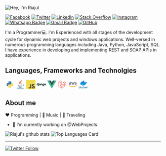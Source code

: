 ![Hey, I'm Riajul](https://github.com/RiajulKashem/RiajulKashem/blob/main/riajul.gif)


<a href="https://www.facebook.com/riajul.kashem" target="_blank"><img src="https://img.shields.io/badge/Facebook-%231877F2.svg?&style=flat-square&logo=facebook&logoColor=white" alt="Facebook"></a>
[![Twitter](https://img.shields.io/badge/-Twitter-222222?style=flat-square&logo=twitter&logoColor=white&link=https://twitter.com/riajulkashem/)](https://twitter.com/riajulkashem/)
<a href="https://www.linkedin.com/in/riajulkashem" target="_blank"><img src="https://img.shields.io/badge/LinkedIn-%230077B5.svg?&style=flat-square&logo=linkedin&logoColor=white" alt="LinkedIn"></a>
[![Stack Overflow](https://img.shields.io/badge/-Stack%20Overflow-222222?style=flat-square&logo=stack-overflow&logoColor=white&link=https://stackoverflow.com/users/10721366/riajul-kashem)](https://stackoverflow.com/users/10721366/riajul-kashem)
<a href="https://www.instagram.com/zhdruvo" target="_blank"><img src="https://img.shields.io/badge/Instagram-%23E4405F.svg?&style=flat-square&logo=instagram&logoColor=white" alt="Instagram"></a>
[![Whatsapp Badge](https://img.shields.io/badge/-Whatsapp-4CA143?style=flat-square&labelColor=4CA143&logo=whatsapp&logoColor=white&link=https://api.whatsapp.com/send?phone=+8801777824258&text=Riajul)](https://api.whatsapp.com/send?phone=+8801777824258&text=Riajul)
[![Gmail Badge](https://img.shields.io/badge/-Gmail-c14438?style=flat-square&logo=Gmail&logoColor=white&link=mailto:riajulkashem@gmail.com)](mailto:riajulkashem@gmail.com)
[![GitHub](https://img.shields.io/badge/-GitHub-181717?style=flat-square&logo=github&link=https://github.com/RiajulKashem/)](https://github.com/RiajulKashem/)

I'm a Programmer💻. I'm Experienced with all stages of the development cycle for dynamic web projects and windows applications. Well-versed in numerous programming languages including Java, Python, JavaScript, SQL. I have experience in developing and implementing REST and SOAP APIs in applications. 

## Languages, Frameworks and Technolgies

<code><img height="30" src="https://raw.githubusercontent.com/github/explore/80688e429a7d4ef2fca1e82350fe8e3517d3494d/topics/python/python.png"></code>
<code><img height="30" src="https://raw.githubusercontent.com/github/explore/80688e429a7d4ef2fca1e82350fe8e3517d3494d/topics/java/java.png"></code>
<code><img height="30" src="https://raw.githubusercontent.com/github/explore/80688e429a7d4ef2fca1e82350fe8e3517d3494d/topics/javascript/javascript.png"></code>
<code><img height="30" src="https://raw.githubusercontent.com/github/explore/80688e429a7d4ef2fca1e82350fe8e3517d3494d/topics/django/django.png"></code>
<code><img height="30" src="https://raw.githubusercontent.com/github/explore/80688e429a7d4ef2fca1e82350fe8e3517d3494d/topics/vue/vue.png"></code>
<code><img height="30" src="https://raw.githubusercontent.com/github/explore/80688e429a7d4ef2fca1e82350fe8e3517d3494d/topics/laravel/laravel.png"></code>
<code><img height="30" src="https://raw.githubusercontent.com/github/explore/80688e429a7d4ef2fca1e82350fe8e3517d3494d/topics/aws/aws.png"></code>
<code><img height="30" src="https://raw.githubusercontent.com/github/explore/80688e429a7d4ef2fca1e82350fe8e3517d3494d/topics/docker/docker.png"></code>



## About me 

:heart: Programming | :black_heart: Music | :blue_heart: Traveling 
- 🔭 I’m currently working on @WebProjects

![Riajul's github stats](https://github-readme-stats.vercel.app/api?username=RiajulKashem&show_icons=true&hide_border=true)
![Top Languages Card](https://github-readme-stats.vercel.app/api/top-langs/?username=RiajulKashem&layout=compact)


---
[![Twitter Follow](https://img.shields.io/twitter/follow/Riajul_Kashem?style=social)](https://twitter.com/riajulkashem)
